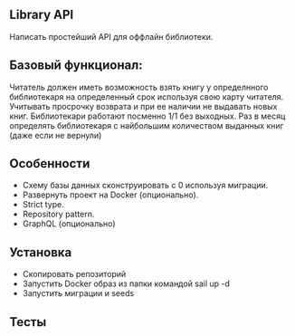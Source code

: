 ## Library API
Написать простейший API для оффлайн библиотеки.

## Базовый функционал:
Читатель должен иметь возможность взять книгу у определнного библиотекаря на определенный срок используя свою карту читателя.
Учитывать просрочку возврата и при ее наличии не выдавать новых книг.
Библиотекари работают посменно 1/1 без выходных.
Раз в месяц определять библиотекаря с найбольшим количеством выданных книг (даже если не вернули)

## Особенности
- Схему базы данных сконструировать с 0 используя миграции.
- Развернуть проект на Docker (опционально).
- Strict type.
- Repository pattern.
- GraphQL (опционально)

## Установка
- Скопировать репозиторий 
- Запустить Docker образ из папки командой sail up -d
- Запустить миграции и seeds

## Тесты

